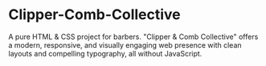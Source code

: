 # Clipper-Comb-Collective
A pure HTML &amp; CSS project for barbers. "Clipper &amp; Comb Collective" offers a modern, responsive, and visually engaging web presence with clean layouts and compelling typography, all without JavaScript.
